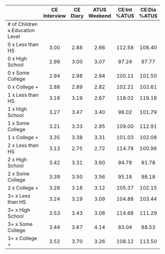 
|                      | CE<br>Interview |  CE<br>Diary | ATUS<br>Weekend | CE:Int<br>%ATUS | CE:Dia<br>%ATUS |
| -------------------- | :----------: | :----------: | :----------: | :----------: | :----------: |
| # of Children x Education Level |              |              |              |              |              |
| 0 x Less than HS     |         3.00 |         2.88 |         2.66 |       112.58 |       108.40 |
| 0 x High School      |         2.99 |         3.00 |         3.07 |        97.24 |        97.77 |
| 0 x Some College     |         2.94 |         2.98 |         2.94 |       100.11 |       101.50 |
| 0 x College +        |         2.88 |         2.89 |         2.82 |       102.21 |       102.61 |
| 1 x Less than HS     |         3.16 |         3.19 |         2.67 |       118.02 |       119.18 |
| 1 x High School      |         3.27 |         3.47 |         3.40 |        96.02 |       101.79 |
| 1 x Some College     |         3.21 |         3.33 |         2.95 |       109.00 |       112.91 |
| 1 x College +        |         3.35 |         3.38 |         3.31 |       101.03 |       102.08 |
| 2 x Less than HS     |         3.13 |         2.75 |         2.72 |       114.78 |       100.96 |
| 2 x High School      |         3.42 |         3.31 |         3.60 |        94.78 |        91.78 |
| 2 x Some College     |         3.39 |         3.50 |         3.56 |        95.18 |        98.18 |
| 2 x College +        |         3.28 |         3.18 |         3.12 |       105.37 |       102.15 |
| 3+ x Less than HS    |         3.24 |         3.19 |         3.09 |       104.88 |       103.44 |
| 3+ x High School     |         3.53 |         3.43 |         3.08 |       114.68 |       111.29 |
| 3+ x Some College    |         3.44 |         3.67 |         4.14 |        83.04 |        88.53 |
| 3+ x College +       |         3.52 |         3.70 |         3.26 |       108.12 |       113.50 |

